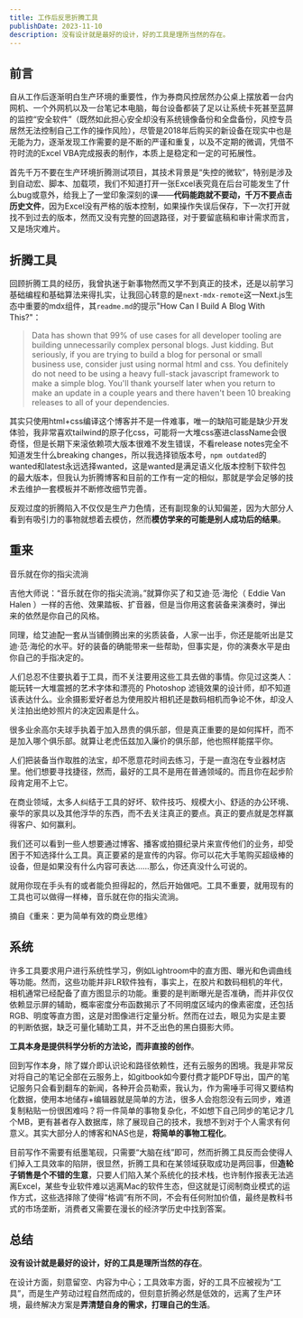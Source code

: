 ```yaml
---
title: 工作后反思折腾工具
publishDate: 2023-11-10
description: 没有设计就是最好的设计，好的工具是理所当然的存在。
---
```

## 前言

自从工作后逐渐明白生产环境的重要性，作为券商风控居然办公桌上摆放着一台内网机、一个外网机以及一台笔记本电脑，每台设备都装了足以让系统卡死甚至蓝屏的监控“安全软件”（既然如此担心安全却没有系统镜像备份和全盘备份，风控专员居然无法控制自己工作的操作风险），尽管是2018年后购买的新设备在现实中也是无能为力，逐渐发现工作需要的是不断的严谨和重复，以及不定期的微调，凭借不符时流的Excel VBA完成报表的制作，本质上是稳定和一定的可拓展性。

首先千万不要在生产环境折腾测试项目，其技术背景是“失控的微软”，特别是涉及到自动宏、脚本、加载项，我们不知道打开一张Excel表究竟在后台可能发生了什么bug或意外，给我上了一堂印象深刻的课——**代码能跑就不要动，千万不要点击历史文件**，因为Excel没有严格的版本控制，如果操作失误后保存，下一次打开就找不到过去的版本，然而又没有完整的回退路径，对于要留底稿和审计需求而言，又是场灾难片。

## 折腾工具

回顾折腾工具的经历，我曾执迷于新事物然而又学不到真正的技术，还是以前学习基础编程和基础算法来得扎实，让我回心转意的是`next-mdx-remote`这一Next.js生态中重要的mdx组件，其`readme.md`的提示"How Can I Build A Blog With This?"：

>Data has shown that 99% of use cases for all developer tooling are building unnecessarily complex personal blogs. Just kidding. But seriously, if you are trying to build a blog for personal or small business use, consider just using normal html and css. You definitely do not need to be using a heavy full-stack javascript framework to make a simple blog. You'll thank yourself later when you return to make an update in a couple years and there haven't been 10 breaking releases to all of your dependencies.

其实只使用html+css编译这个博客并不是一件难事，唯一的缺陷可能是缺少开发体验，我非常喜欢tailwind的原子化css，可能将一大堆css塞进className会很奇怪，但是长期下来滚依赖项大版本很难不发生错误，不看release notes完全不知道发生什么breaking changes，所以我选择锁版本号，`npm outdated`的wanted和latest永远选择wanted，这是wanted是满足语义化版本控制下软件包的最大版本，但我认为折腾博客和目前的工作有一定的相似，那就是学会足够的技术去维护一套模板并不断修改细节完善。

反观过度的折腾陷入不仅仅是生产力色情，还有副现象的认知偏差，因为大部分人看到有吸引力的事物就想着去模仿，然而**模仿学来的可能是别人成功后的结果**。

## 重来

音乐就在你的指尖流淌  
  
吉他大师说：“音乐就在你的指尖流淌。”就算你买了和艾迪·范·海伦（ Eddie Van Halen ）一样的吉他、效果踏板、扩音器，但是当你用这套装备来演奏时，弹出来的依然是你自己的风格。  
  
同理，给艾迪配一套从当铺倒腾出来的劣质装备，人家一出手，你还是能听出是艾迪·范·海伦的水平。好的装备的确能带来一些帮助，但事实是，你的演奏水平是由你自己的手指决定的。  
  
人们总忍不住要执着于工具，而不关注要用这些工具去做的事情。你见过这类人：能玩转一大堆震撼的艺术字体和漂亮的 Photoshop 滤镜效果的设计师，却不知道该表达什么。业余摄影爱好者总为使用胶片相机还是数码相机而争论不休，却没人关注拍出绝妙照片的决定因素是什么。  
  
很多业余高尔夫球手执着于加入昂贵的俱乐部，但是真正重要的是如何挥杆，而不是加入哪个俱乐部。就算让老虎伍兹加入廉价的俱乐部，他也照样能摆平你。  
  
人们把装备当作取胜的法宝，却不愿意花时间去练习，于是一直泡在专业器材店里。他们想要寻找捷径，然而，最好的工具不是用在普通领域的。而且你在起步阶段肯定用不上它。  
  
在商业领域，太多人纠结于工具的好坏、软件技巧、规模大小、舒适的办公环境、豪华的家具以及其他浮华的东西，而不去关注真正的要点。真正的要点就是怎样赢得客户、如何赢利。  
  
我们还可以看到一些人想要通过博客、播客或拍摄纪录片来宣传他们的业务，却受困于不知选择什么工具。真正要紧的是宣传的内容。你可以花大手笔购买超级棒的设备，但是如果没有什么内容可表达……那么，你还真没什么可说的。  
  
就用你现在手头有的或者能负担得起的，然后开始做吧。工具不重要，就用现有的工具也可以做得一样棒，音乐就在你的指尖流淌。  
  
摘自《重来：更为简单有效的商业思维》

## 系统

许多工具要求用户进行系统性学习，例如Lightroom中的直方图、曝光和色调曲线等功能。然而，这些功能并非LR软件独有，事实上，在胶片和数码相机的年代，相机通常已经配备了直方图显示的功能。重要的是判断曝光是否准确，而并非仅仅依赖显示屏的辅助，概率密度分布函数揭示了不同明度区域内的像素密度，还包括RGB、明度等直方图，这是对图像进行定量分析。然而在过去，眼见为实是主要的判断依据，缺乏可量化辅助工具，并不乏出色的黑白摄影大师。

**工具本身是提供科学分析的方法论，而非直接的创作**。

回到写作本身，除了媒介即认识论和路径依赖性，还有云服务的困境。我是非常反对将自己的笔记全部在云服务上，如gitbook如今要付费才能PDF导出，国产的笔记服务只会看到翻车的新闻，各种开会员勒索，我认为，作为需唾手可得又要结构化数据，使用本地储存+编辑器就是简单的方法，很多人会抱怨没有云同步，难道复制粘贴一份很困难吗？将一件简单的事物复杂化，不如想下自己同步的笔记才几个MB，更有甚者存入数据库，除了展现自己的技术，我想不到对于个人需求有何意义。其实大部分人的博客和NAS也是，**将简单的事物工程化**。

目前写作不需要有纸墨笔砚，只需要“大脑在线”即可，然而折腾工具反而会使得人们掉入工具效率的陷阱，很显然，折腾工具和在某领域获取成功是两回事，但**造轮子销售是个不错的生意**，只要人们陷入某个系统化的技术栈，也许制作报表无法逃离Excel，某些专业软件难以逃离Mac的软件生态，但这就是订阅制商业模式的运作方式，这些选择除了使得“格调”有所不同，不会有任何附加价值，最终是教科书式的市场垄断，消费者又需要在漫长的经济学历史中找到答案。

## 总结

**没有设计就是最好的设计，好的工具是理所当然的存在**。

在设计方面，刻意留空、内容为中心；工具效率方面，好的工具不应被视为“工具”，而是生产劳动过程自然而成的，但刻意折腾必然是低效的，远离了生产环境，最终解决方案是**弄清楚自身的需求，打理自己的生活**。